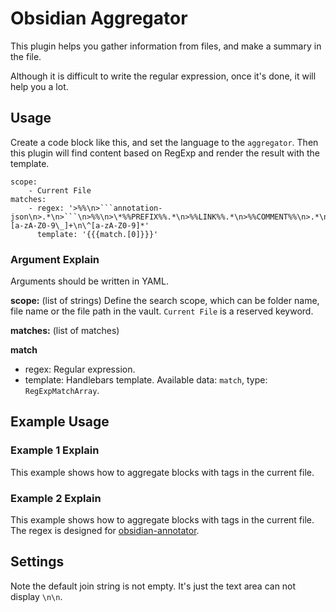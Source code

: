 # Obsidian Aggregator

This plugin helps you gather information from files, and make a summary in the file.

Although it is difficult to write the regular expression, once it's done, it will help you a lot.

## Usage

Create a code block like this, and set the language to the `aggregator`. Then this plugin will find content based on RegExp and render the result with the template.

````aggregator
scope:
    - Current File
matches:
    - regex: '>%%\n>```annotation-json\n>.*\n>```\n>%%\n>\*%%PREFIX%%.*\n>%%LINK%%.*\n>%%COMMENT%%\n>.*\n>%%TAGS%%\n>\#[a-zA-Z0-9\_]+\n\^[a-zA-Z0-9]*'
      template: '{{{match.[0]}}}'
````

### Argument Explain

Arguments should be written in YAML.

**scope:** (list of strings) Define the search scope, which can be folder name, file name or the file path in the vault. `Current File` is a reserved keyword.

**matches:** (list of matches)

**match**

-   regex: Regular expression.
-   template: Handlebars template. Available data: `match`, type: `RegExpMatchArray`.

## Example Usage

### Example 1 Explain

This example shows how to aggregate blocks with tags in the current file.

### Example 2 Explain

This example shows how to aggregate blocks with tags in the current file. The regex is designed for [obsidian-annotator](https://github.com/elias-sundqvist/obsidian-annotator).

## Settings

Note the default join string is not empty. It's just the text area can not display `\n\n`.
